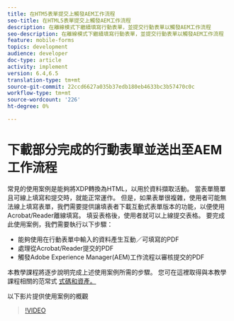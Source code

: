 ```yaml
---
title: 在HTM5表單提交上觸發AEM工作流程
seo-title: 在HTML5表單提交上觸發AEM工作流程
description: 在離線模式下繼續填寫行動表單，並提交行動表單以觸發AEM工作流程
seo-description: 在離線模式下繼續填寫行動表單，並提交行動表單以觸發AEM工作流程
feature: mobile-forms
topics: development
audience: developer
doc-type: article
activity: implement
version: 6.4,6.5
translation-type: tm+mt
source-git-commit: 22ccd6627a035b37edb180eb4633bc3b57470c0c
workflow-type: tm+mt
source-wordcount: '226'
ht-degree: 0%

---
```



# 下載部分完成的行動表單並送出至AEM工作流程

常見的使用案例是能夠將XDP轉換為HTML，以用於資料擷取活動。 當表單簡單且可線上填寫和提交時，就能正常運作。 但是，如果表單很複雜，使用者可能無法線上填寫表單，我們需要提供讓填表者下載互動式表單版本的功能，以便使用Acrobat/Reader離線填寫。 填妥表格後，使用者就可以上線提交表格。
要完成此使用案例，我們需要執行以下步驟：

* 能夠使用在行動表單中輸入的資料產生互動／可填寫的PDF
* 處理從Acrobat/Reader提交的PDF
* 觸發Adobe Experience Manager(AEM)工作流程以審核提交的PDF

本教學課程將逐步說明完成上述使用案例所需的步驟。 您可在這裡取得與本教學課程相關的范常式 [式碼和資產。](part-four.md)

以下影片提供使用案例的概觀

>[!VIDEO](https://video.tv.adobe.com/v/29677?quality=9&learn=on)

